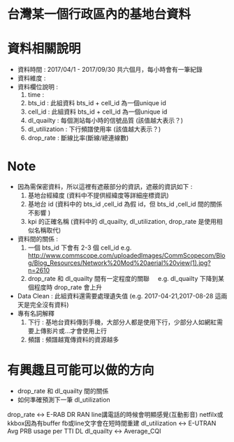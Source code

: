 # 台灣某一個行政區內的基地台資料

# 資料相關說明
+ 資料時間 : 2017/04/1 - 2017/09/30 共六個月，每小時會有一筆紀錄
+ 資料維度 : 
+ 資料欄位說明 : 
  1. time : 
  2. bts_id : 此組資料 bts_id + cell_id 為一個unique id
  3. cell_id : 此組資料 bts_id + cell_id 為一個unique id
  4. dl_quailty : 每個測站每小時的信號品質 (該值越大表示？)
  5. dl_utilization :  下行頻譜使用率 (該值越大表示？)
  6. drop_rate : 斷線比率(斷線/總連線數) 

# Note
+ 因為需保密資料，所以這裡有遮蔽部分的資訊，遮蔽的資訊如下 : 
  1. 基地台經緯度 (資料中不提供經緯度等詳細座標資訊)
  2. 基地台 id (資料中的 bts_id ,cell_id 為假 id，但 bts_id ,cell_id 間的關係不影響 )
  3. kpi 的正確名稱 (資料中的 dl_quailty, dl_utilization, drop_rate 是使用相似名稱取代)
+ 資料間的關係 : 
  1. 一個 bts_id 下會有 2-3 個 cell_id
     e.g. http://www.commscope.com/uploadedImages/CommScopecom/Blog/Blog_Resources/Network%20Mod%20aerial%20view(1).jpg?n=2610
  2. drop_rate 和 dl_quailty 間有一定程度的關聯
     e.g. dl_quailty 下降到某個程度時 drop_rate 會上升 
+ Data Clean : 此組資料還需要處理遺失值 (e.g. 2017-04-21,2017-08-28 這兩天是完全沒有資料)
+ 專有名詞解釋
  1. 下行 : 基地台資料傳到手機，大部分人都是使用下行，少部分人如網紅需要上傳影片或...才會使用上行
  2. 頻譜 : 頻譜越寬傳資料的資源越多


# 有興趣且可能可以做的方向
+ drop_rate 和 dl_quailty 間的關係
+ 如何準確預測下一筆 dl_utilization

drop_rate  <->  E-RAB DR RAN  line講電話的時候會明顯感覺(互動影音) netfilx或kkbox因為有buffer fb或line文字會在短時間重建
dl_utilization  <->  E-UTRAN Avg PRB usage per TTI DL
dl_quailty  <->  Average_CQI
